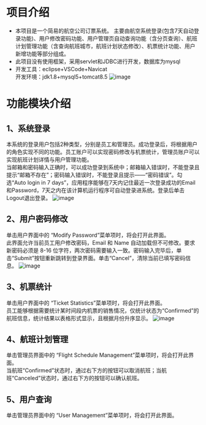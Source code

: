 # 项目介绍
* 本项目是一个简易的航空公司订票系统。
主要由航空系统登录(包含7天自动登录功能)、用户修改密码功能、用户管理页自动查询功能（含分页查询）、航班计划管理功能（含查询航班城市，航班计划状态修改）、机票统计功能、用户新增功能等部分组成。
* 此项目没有使用框架，采用servlet和JDBC进行开发，数据库为mysql
* 开发工具：eclipse+VSCode+Navicat<br>
开发环境：jdk1.8+mysql5+tomcat8.5
![image](https://github.com/user-attachments/assets/c8cf4f00-0940-4a00-892c-b490e83b9770)
# 功能模块介绍
## 1、系统登录
本系统的登录用户包括2种类型，分别是员工和管理员。成功登录后，将根据用户的角色实现不同的功能。员工账户可以实现密码修改与机票统计，管理员账户可以实现航班计划详情与用户管理功能。<br>
当邮箱和密码输入正确时，可以成功登录到系统中；邮箱输入错误时，不能登录且提示“邮箱不存在”；密码输入错误时，不能登录且提示——“密码错误”。勾选“Auto login in 7 days”，应用程序能够在7天内记住最近一次登录成功的Email和Password，7天之内在该计算机运行程序可自动登录进系统。登录后单击Logout退出登录。
![image](https://github.com/user-attachments/assets/e043dee4-330d-47fe-bb21-86d111c28911)
## 2、用户密码修改
单击用户界面中的 “Modify Password”菜单项时，将会打开此界面。<br>
此界面允许当前员工用户修改密码，Email 和 Name 自动加载但不可修改。要求新密码必须是 8-16 位字符，两次密码需要输入一致。密码输入完毕后，单击“Submit”按钮重新跳转到登录界面。单击“Cancel”，清除当前已填写密码信息。
![image](https://github.com/user-attachments/assets/02b4a7df-40c4-490d-97fb-96f643e47b79)
## 3、机票统计
单击用户界面中的 “Ticket Statistics”菜单项时，将会打开此界面。<br>
员工能够根据需要统计某时间段内机票的销售情况，仅统计状态为“Confirmed”的航班信息，统计结果以表格形式显示，且根据月份升序显示。
![image](https://github.com/user-attachments/assets/eefe3bd8-7c7c-408f-a495-7a0c9759ead7)
## 4、航班计划管理
单击管理员界面中的 “Flight Schedule Management”菜单项时，将会打开此界面。<br>
当航班“Confirmed”状态时，通过右下方的按钮可以取消航班；当航班“Canceled”状态时，通过右下方的按钮可以确认航班。
## 5、用户查询
单击管理员界面中的 “User Management”菜单项时，将会打开此界面。
